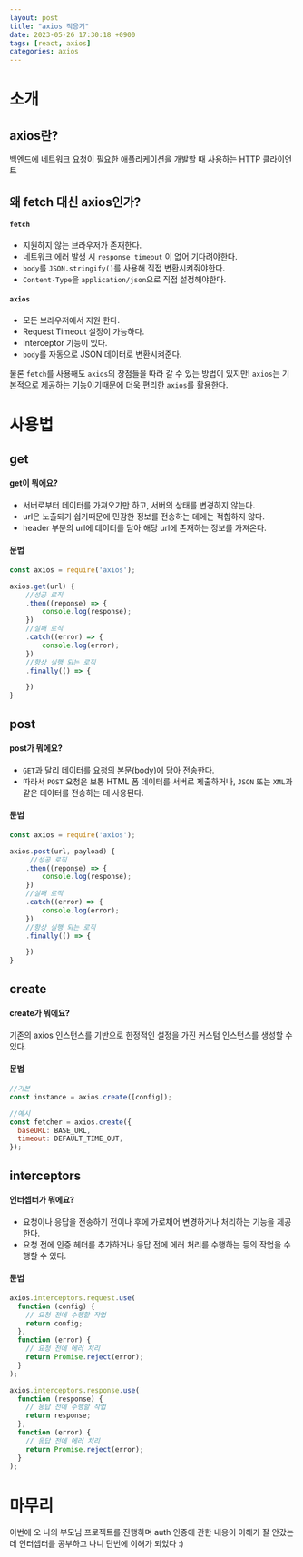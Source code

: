 ```yaml
---
layout: post
title: "axios 적응기"
date: 2023-05-26 17:30:18 +0900
tags: [react, axios]
categories: axios
---
```


# 소개 

## axios란? 

백엔드에 네트워크 요청이 필요한 애플리케이션을 개발할 때 사용하는 HTTP 클라이언트

## 왜 fetch 대신 axios인가?

#### `fetch` 

- 지원하지 않는 브라우저가 존재한다.
- 네트워크 에러 발생 시 `response timeout` 이 없어 기다려야한다.
- `body`를 `JSON.stringify()`를 사용해 직접 변환시켜줘야한다.
- `Content-Type`을 `application/json`으로 직접 설정해야한다.

#### `axios`

- 모든 브라우저에서 지원 한다.
- Request Timeout 설정이 가능하다.
- Interceptor 기능이 있다.
- `body`를 자동으로 JSON 데이터로 변환시켜준다.

물론 `fetch`를 사용해도 `axios`의 장점들을 따라 갈 수 있는 방법이 있지만!
`axios`는 기본적으로 제공하는 기능이기때문에 더욱 편리한 `axios`를 활용한다. 

# 사용법 

## get

#### get이 뭐에요?

 - 서버로부터 데이터를 가져오기만 하고, 서버의 상태를 변경하지 않는다.
 - url은 노출되기 쉽기때문에 민감한 정보를 전송하는 데에는 적합하지 않다.
 - header 부분의 url에 데이터를 담아 해당 url에 존재하는 정보를 가져온다. 

#### 문법 

```js
const axios = require('axios');

axios.get(url) {
    //성공 로직 
    .then((reponse) => {
        console.log(response);
    })
    //실패 로직
    .catch((error) => {
        console.log(error);
    })
    //항상 실행 되는 로직 
    .finally(() => {

    })
}
```

## post 

#### post가 뭐에요?

 - `GET`과 달리 데이터를 요청의 본문(body)에 담아 전송한다. 
 - 따라서 `POST` 요청은 보통 HTML 폼 데이터를 서버로 제출하거나, `JSON` 또는 `XML`과 같은 데이터를 전송하는 데 사용된다.

#### 문법

```js
const axios = require('axios');

axios.post(url, payload) {
     //성공 로직 
    .then((reponse) => {
        console.log(response);
    })
    //실패 로직
    .catch((error) => {
        console.log(error);
    })
    //항상 실행 되는 로직 
    .finally(() => {

    })
}

```

## create 

#### create가 뭐에요?

기존의 axios 인스턴스를 기반으로 한정적인 설정을 가진 커스텀 인스턴스를 생성할 수 있다.

#### 문법 

```js
//기본
const instance = axios.create([config]);

//예시 
const fetcher = axios.create({
  baseURL: BASE_URL,
  timeout: DEFAULT_TIME_OUT,
});
```
## interceptors

#### 인터셉터가 뭐에요?

- 요청이나 응답을 전송하기 전이나 후에 가로채어 변경하거나 처리하는 기능을 제공한다. 
- 요청 전에 인증 헤더를 추가하거나 응답 전에 에러 처리를 수행하는 등의 작업을 수행할 수 있다.


#### 문법

```js
axios.interceptors.request.use(
  function (config) {
    // 요청 전에 수행할 작업
    return config;
  },
  function (error) {
    // 요청 전에 에러 처리
    return Promise.reject(error);
  }
);

axios.interceptors.response.use(
  function (response) {
    // 응답 전에 수행할 작업
    return response;
  },
  function (error) {
    // 응답 전에 에러 처리
    return Promise.reject(error);
  }
);
```


# 마무리 

이번에 오 나의 부모님 프로젝트를 진행하며 auth 인증에 관한 내용이 이해가 잘 안갔는데 인터셉터를 공부하고 나니 단번에 이해가 되었다 :\) 